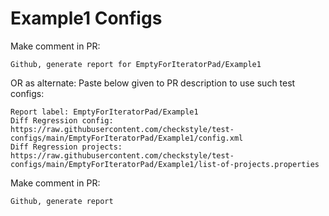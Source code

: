 # Example1 Configs
Make comment in PR:
```
Github, generate report for EmptyForIteratorPad/Example1
```
OR as alternate:
Paste below given to PR description to use such test configs:
```
Report label: EmptyForIteratorPad/Example1
Diff Regression config: https://raw.githubusercontent.com/checkstyle/test-configs/main/EmptyForIteratorPad/Example1/config.xml
Diff Regression projects: https://raw.githubusercontent.com/checkstyle/test-configs/main/EmptyForIteratorPad/Example1/list-of-projects.properties
```
Make comment in PR:
```
Github, generate report
```
